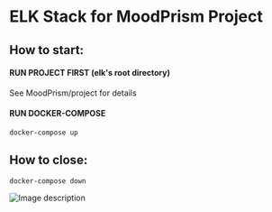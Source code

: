 # ELK Stack for MoodPrism Project

## How to start:

#### RUN PROJECT FIRST (elk's root directory)
See MoodPrism/project for details

#### RUN DOCKER-COMPOSE 
```
docker-compose up
```
## How to close:
```
docker-compose down
```

![Image description](https://imgur.com/TieSPXZ)
